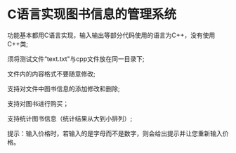 # C语言实现图书信息的管理系统
功能基本都用C语言实现，输入输出等部分代码使用的语言为C++，没有使用C++类;

须将测试文件“text.txt"与cpp文件放在同一目录下;

文件内的内容格式不要随意修改;

支持对文件中图书信息的添加修改和删除;

支持对图书进行购买；

支持统计图书信息（统计结果从大到小排列）;

提示：输入价格时，若输入的是字母而不是数字，则会给出提示并让您重新输入价格。
